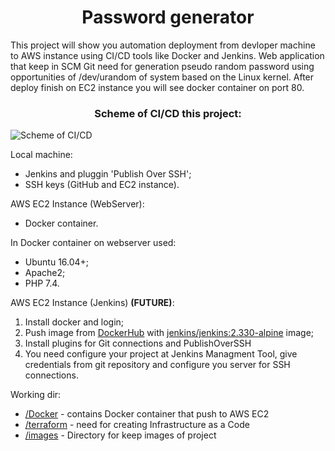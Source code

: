 # <div align="center">Password generator</div>

This project will show you automation deployment from devloper machine to AWS instance using CI/CD tools like Docker and Jenkins. Web application that keep in SCM Git need for generation pseudo random password using opportunities of /dev/urandom of system based on the Linux kernel. After deploy finish on EC2 instance you will see docker container on port 80.

### <div align="center">Scheme of CI/CD this project:</div>

![Scheme of CI/CD](https://github.com/OlesYudin/demo_ci-cd/blob/main/Images/Scheme.png "Scheme CI/CD")

Local machine:

- Jenkins and pluggin 'Publish Over SSH';
- SSH keys (GitHub and EC2 instance).

AWS EC2 Instance (WebServer):

- Docker container.

In Docker container on webserver used:

- Ubuntu 16.04+;
- Apache2;
- PHP 7.4.

AWS EC2 Instance (Jenkins) **(FUTURE)**:

1. Install docker and login;
2. Push image from [DockerHub](https://hub.docker.com/ "DockerHub") with [jenkins/jenkins:2.330-alpine](https://hub.docker.com/layers/jenkins/jenkins/2.330-alpine/images/sha256-3a351e0ab19b497dc4c862d950a64bc8d323410a287a080ce453dd56a6c33579?context=explore "jenkins/jenkins:2.330-alpine") image;
3. Install plugins for Git connections and PublishOverSSH
4. You need configure your project at Jenkins Managment Tool, give credentials from git repository and configure you server for SSH connections.

Working dir:

- [/Docker](https://github.com/OlesYudin/demo_ci-cd/tree/main/Docker "Docker directory") - contains Docker container that push to AWS EC2
- [/terraform](https://github.com/OlesYudin/demo_ci-cd/tree/main/terraform "Terraform directory") - need for creating Infrastructure as a Code
- [/images](https://github.com/OlesYudin/demo_ci-cd/tree/main/Images "Images directory") - Directory for keep images of project
